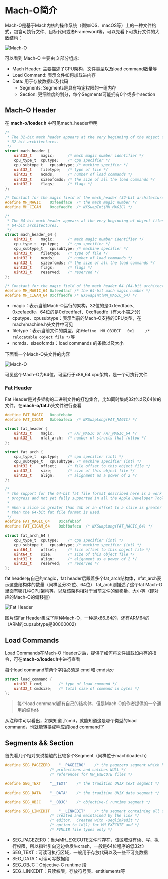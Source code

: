 # Mach-O简介

Mach-O是基于Mach内核的操作系统（例如iOS、macOS等）上的一种文件格式，包含可执行文件、目标代码或者Frameword等，可以先看下可执行文件的大致结构：

![Mach-O](https://user-images.githubusercontent.com/22512175/144608764-033425aa-f378-4cec-823a-229a56a29c16.png)

可以看到 Mach-O 主要由 3 部分组成:

* Mach Header: 主要描述了CPU架构、文件类型以及load command数量等
* Load Command: 表示文件如何加载进内存
* Data: 用于存放数据以及代码
  * Segments: Segments是具有特定权限的一组内存
  * Section: 更细维度的划分，每个Segments可能拥有0个或多个section

## Mach-O Header

在 **mach-o/loader.h** 中可见mach_header申明

``` C
/*
 * The 32-bit mach header appears at the very beginning of the object file for
 * 32-bit architectures.
 */
struct mach_header {
	uint32_t	magic;		/* mach magic number identifier */
	cpu_type_t	cputype;	/* cpu specifier */
	cpu_subtype_t	cpusubtype;	/* machine specifier */
	uint32_t	filetype;	/* type of file */
	uint32_t	ncmds;		/* number of load commands */
	uint32_t	sizeofcmds;	/* the size of all the load commands */
	uint32_t	flags;		/* flags */
};

/* Constant for the magic field of the mach_header (32-bit architectures) */
#define	MH_MAGIC	0xfeedface	/* the mach magic number */
#define MH_CIGAM	0xcefaedfe	/* NXSwapInt(MH_MAGIC) */

/*
 * The 64-bit mach header appears at the very beginning of object files for
 * 64-bit architectures.
 */
struct mach_header_64 {
	uint32_t	magic;		/* mach magic number identifier */
	cpu_type_t	cputype;	/* cpu specifier */
	cpu_subtype_t	cpusubtype;	/* machine specifier */
	uint32_t	filetype;	/* type of file */
	uint32_t	ncmds;		/* number of load commands */
	uint32_t	sizeofcmds;	/* the size of all the load commands */
	uint32_t	flags;		/* flags */
	uint32_t	reserved;	/* reserved */
};

/* Constant for the magic field of the mach_header_64 (64-bit architectures) */
#define MH_MAGIC_64 0xfeedfacf /* the 64-bit mach magic number */
#define MH_CIGAM_64 0xcffaedfe /* NXSwapInt(MH_MAGIC_64) */
```

* magic：表示当前Mach-O运行的架构，32位的是0xfeedface、0xcefaedfe，64位的是0xfeedfacf、0xcffaedfe（有大小端之分）
* cputype、cpusubtype：表示当前的Mach-O支持的CPU类型，在mach/machine.h头文件中可见
* filetype：表示当前文件的类型，如`#define	MH_OBJECT	0x1		/* relocatable object file */`等
* ncmds、sizeofcmds：load commands 的条数以及大小

下面看一个Mach-O头文件的内容

![Mach-O](https://user-images.githubusercontent.com/22512175/147305261-e011d0c3-b6c8-409a-af86-83a431ed7cf6.png)

可见这个Mach-O为64位，可运行于x86_64 cpu架构，是一个可执行文件

### Fat Header

Fat Header是对多架构的二进制文件的打包集合，比如同时集成32位以及64位的文件，在**mach-o/fat.h**头文件进行查看

``` C
#define FAT_MAGIC	0xcafebabe
#define FAT_CIGAM	0xbebafeca	/* NXSwapLong(FAT_MAGIC) */

struct fat_header {
	uint32_t	magic;		/* FAT_MAGIC or FAT_MAGIC_64 */
	uint32_t	nfat_arch;	/* number of structs that follow */
};

struct fat_arch {
	cpu_type_t	cputype;	/* cpu specifier (int) */
	cpu_subtype_t	cpusubtype;	/* machine specifier (int) */
	uint32_t	offset;		/* file offset to this object file */
	uint32_t	size;		/* size of this object file */
	uint32_t	align;		/* alignment as a power of 2 */
};

/*
 * The support for the 64-bit fat file format described here is a work in
 * progress and not yet fully supported in all the Apple Developer Tools.
 *
 * When a slice is greater than 4mb or an offset to a slice is greater than 4mb
 * then the 64-bit fat file format is used.
 */
#define FAT_MAGIC_64	0xcafebabf
#define FAT_CIGAM_64	0xbfbafeca	/* NXSwapLong(FAT_MAGIC_64) */

struct fat_arch_64 {
	cpu_type_t	cputype;	/* cpu specifier (int) */
	cpu_subtype_t	cpusubtype;	/* machine specifier (int) */
	uint64_t	offset;		/* file offset to this object file */
	uint64_t	size;		/* size of this object file */
	uint32_t	align;		/* alignment as a power of 2 */
	uint32_t	reserved;	/* reserved */
};
```

fat header有自己的magic，fat header后跟着多个fat_arch结构体，nfat_arch表示这些结构体的数量（同样区分32位、64位）
fat_arch则描述了这个fat Mach-O里面有哪几种CPU架构等，以及该架构相对于当前文件的偏移量、大小等（即对应的Mach-O的偏移量）

![Fat Header](https://user-images.githubusercontent.com/22512175/147314456-56723b12-3f4e-49bf-bb92-d9d59f2e6ac1.png)

图片该Far Header集成了两种Mach-O，一种是x86_64的，还有ARM64的（ARM的cupsubtype是80000002）

## Load Commands
Load Commands在Mach-O Header之后，提供了如何将文件加载如内存的指令，可在**mach-o/loader.h**中进行查看

每个load command前两个字段必须是 cmd 和 cmdsize

``` C
struct load_command {
	uint32_t cmd;		/* type of load command */
	uint32_t cmdsize;	/* total size of command in bytes */
};
```

> 每个load command都有自己的结构体，但是Mach-O的作者提供的一个通用的结构体

从注释中可以看出，如果知道了cmd，就能知道这是哪个类型的load command，也就能转换成响应的load command了

## Segments && Section

首先看几个相对来说接触的比较多个Segment（同样位于mach/loader.h）

``` C
#define	SEG_PAGEZERO	"__PAGEZERO"	/* the pagezero segment which has no */
					/* protections and catches NULL */
					/* references for MH_EXECUTE files */

#define	SEG_TEXT	"__TEXT"	/* the tradition UNIX text segment */

#define	SEG_DATA	"__DATA"	/* the tradition UNIX data segment */

#define	SEG_OBJC	"__OBJC"	/* objective-C runtime segment */

#define	SEG_LINKEDIT	"__LINKEDIT"	/* the segment containing all structs */
					/* created and maintained by the link */
					/* editor.  Created with -seglinkedit */
					/* option to ld(1) for MH_EXECUTE and */
					/* FVMLIB file types only */
```

* SEG_PAGEZERO：当为MH_EXECUTE文件时存在，该区域没有读、写、执行权限，所以指针引向这边会发生crash，一般是64位程序的低32位
* SEG_TEXT：可读可执行区域，一般用于存放代码以及一些不可变数据
* SEG_DATA：可读可写数据段
* SEG_OBJC：Objective-C runtime 段
* SEG_LINKEDIT：只读权限，存放符号表、entitlements等


